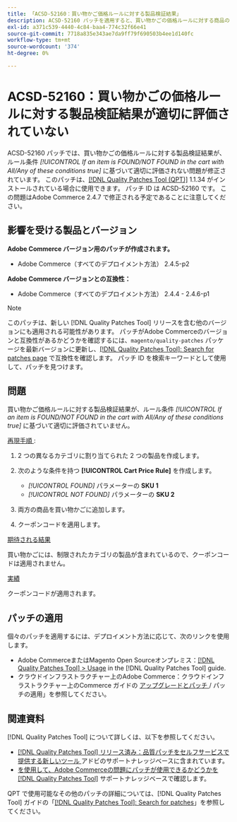 ```yaml
---
title: 「ACSD-52160：買い物かご価格ルールに対する製品検証結果」
description: ACSD-52160 パッチを適用すると、買い物かごの価格ルールに対する商品の検証結果がルール条件*[!UICONTROL If an item is FOUND/NOT FOUND in the cart with All/Any of these conditions true]*に基づいて適切に評価されないAdobe Commerceの問題を修正できます。
exl-id: a371c539-4440-4c84-baa4-774c32f66e41
source-git-commit: 7718a835e343ae7da9ff79f690503b4ee1d140fc
workflow-type: tm+mt
source-wordcount: '374'
ht-degree: 0%

---
```


# ACSD-52160：買い物かごの価格ルールに対する製品検証結果が適切に評価されていない

ACSD-52160 パッチでは、買い物かごの価格ルールに対する製品検証結果が、ルール条件 *[!UICONTROL If an item is FOUND/NOT FOUND in the cart with All/Any of these conditions true]* に基づいて適切に評価されない問題が修正されています。 このパッチは、[[!DNL Quality Patches Tool (QPT)]](/help/announcements/adobe-commerce-announcements/magento-quality-patches-released-new-tool-to-self-serve-quality-patches.md) 1.1.34 がインストールされている場合に使用できます。 パッチ ID は ACSD-52160 です。 この問題はAdobe Commerce 2.4.7 で修正される予定であることに注意してください。

## 影響を受ける製品とバージョン

**Adobe Commerce バージョン用のパッチが作成されます。**

* Adobe Commerce（すべてのデプロイメント方法） 2.4.5-p2

**Adobe Commerce バージョンとの互換性：**

* Adobe Commerce（すべてのデプロイメント方法） 2.4.4 - 2.4.6-p1

>[!NOTE]
>
>このパッチは、新しい [!DNL Quality Patches Tool] リリースを含む他のバージョンにも適用される可能性があります。 パッチがAdobe Commerceのバージョンと互換性があるかどうかを確認するには、`magento/quality-patches` パッケージを最新バージョンに更新し、[[!DNL Quality Patches Tool]: Search for patches page](https://experienceleague.adobe.com/tools/commerce-quality-patches/index.html?lang=ja) で互換性を確認します。 パッチ ID を検索キーワードとして使用して、パッチを見つけます。

## 問題

買い物かご価格ルールに対する製品検証結果が、ルール条件 *[!UICONTROL If an item is FOUND/NOT FOUND in the cart with All/Any of these conditions true]* に基づいて適切に評価されていません。

<u> 再現手順 </u>:

1. 2 つの異なるカテゴリに割り当てられた 2 つの製品を作成します。
1. 次のような条件を持つ **[!UICONTROL Cart Price Rule]** を作成します。

   * *[!UICONTROL FOUND]* パラメーターの **SKU 1**
   * *[!UICONTROL NOT FOUND]* パラメーターの **SKU 2**

1. 両方の商品を買い物かごに追加します。
1. クーポンコードを適用します。

<u> 期待される結果 </u>

買い物かごには、制限されたカテゴリの製品が含まれているので、クーポンコードは適用されません。

<u> 実績 </u>

クーポンコードが適用されます。

## パッチの適用

個々のパッチを適用するには、デプロイメント方法に応じて、次のリンクを使用します。

* Adobe CommerceまたはMagento Open Sourceオンプレミス：[[!DNL Quality Patches Tool] > Usage](<https://experienceleague.adobe.com/docs/commerce-operations/tools/quality-patches-tool/usage.html?lang=ja>) in the [!DNL Quality Patches Tool] guide.
* クラウドインフラストラクチャー上のAdobe Commerce：クラウドインフラストラクチャー上のCommerce ガイドの [ アップグレードとパッチ ](https://experienceleague.adobe.com/docs/commerce-cloud-service/user-guide/develop/upgrade/apply-patches.html?lang=ja)/ パッチの適用」を参照してください。

## 関連資料

[!DNL Quality Patches Tool] について詳しくは、以下を参照してください。

* [[!DNL Quality Patches Tool]  リリース済み：品質パッチをセルフサービスで提供する新しいツール ](/help/announcements/adobe-commerce-announcements/magento-quality-patches-released-new-tool-to-self-serve-quality-patches.md) アドビのサポートナレッジベースに含まれています。
* [ を使用して、Adobe Commerceの問題にパッチが使用できるかどうかを  [!DNL Quality Patches Tool]](/help/support-tools/patches-available-in-qpt-tool/check-patch-for-magento-issue-with-magento-quality-patches.md) サポートナレッジベースで確認します。

QPT で使用可能なその他のパッチの詳細については、[!DNL Quality Patches Tool] ガイドの「[[!DNL Quality Patches Tool]: Search for patches](<https://experienceleague.adobe.com/tools/commerce-quality-patches/index.html?lang=ja>)」を参照してください。
